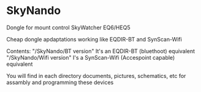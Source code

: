 # SkyNando
Dongle for mount control SkyWatcher EQ6/HEQ5

Cheap dongle apdaptations working like EQDIR-BT and SynScan-Wifi

Contents:
"/SkyNando/BT version" It's an EQDIR-BT (bluethoot) equivalent
"/SkyNando/Wifi version" I's a SynScan-Wifi (Accespoint capable) equivalent

You will find in each directory documents, pictures, schematics, etc for assambly and programming these devices
